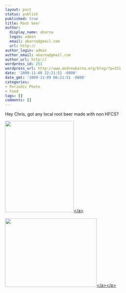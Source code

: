 ```yaml
---
layout: post
status: publish
published: true
title: Root beer
author:
  display_name: abarna
  login: admin
  email: abarna@gmail.com
  url: http://
author_login: admin
author_email: abarna@gmail.com
author_url: http://
wordpress_id: 251
wordpress_url: http://www.andrewbarna.org/blog/?p=251
date: '2009-11-08 22:21:51 -0800'
date_gmt: '2009-11-09 06:21:51 -0800'
categories:
- Periodic Photo
- Food
tags: []
comments: []
---
```

<p>Hey Chris, got any local root beer made with non HFCS?</p>
<p><a href="http:&#47;&#47;www.andrewbarna.org&#47;blog&#47;wp-content&#47;uploads&#47;2009&#47;11&#47;p_2048_1536_1BA4E2D1-CF3D-4B8C-A272-1BF8525BBEC2.jpeg"><img src="http:&#47;&#47;www.andrewbarna.org&#47;blog&#47;wp-content&#47;uploads&#47;2009&#47;11&#47;p_2048_1536_1BA4E2D1-CF3D-4B8C-A272-1BF8525BBEC2.jpeg" alt="" width="225" height="300" class="alignnone size-full wp-image-364" &#47;><&#47;a><br &#47;><br &#47;><a href="http:&#47;&#47;www.andrewbarna.org&#47;blog&#47;wp-content&#47;uploads&#47;2009&#47;11&#47;l_2048_1536_6F053C7B-74AA-4885-96CE-AF1BA989FE5E.jpeg"><img src="http:&#47;&#47;www.andrewbarna.org&#47;blog&#47;wp-content&#47;uploads&#47;2009&#47;11&#47;l_2048_1536_6F053C7B-74AA-4885-96CE-AF1BA989FE5E.jpeg" alt="" width="300" height="225" class="alignnone size-full wp-image-364" &#47;><&#47;a><&#47;p></p>
